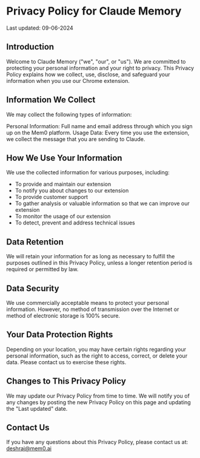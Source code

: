# Privacy Policy for Claude Memory

Last updated: 09-06-2024

## Introduction

Welcome to Claude Memory ("we", "our", or "us"). We are committed to protecting your personal information and your right to privacy. This Privacy Policy explains how we collect, use, disclose, and safeguard your information when you use our Chrome extension.

## Information We Collect

We may collect the following types of information:

Personal Information: Full name and email address through which you sign up on the Mem0 platform.
Usage Data: Every time you use the extension, we collect the message that you are sending to Claude.

## How We Use Your Information

We use the collected information for various purposes, including:

- To provide and maintain our extension
- To notify you about changes to our extension
- To provide customer support
- To gather analysis or valuable information so that we can improve our extension
- To monitor the usage of our extension
- To detect, prevent and address technical issues

## Data Retention

We will retain your information for as long as necessary to fulfill the purposes outlined in this Privacy Policy, unless a longer retention period is required or permitted by law.

## Data Security

We use commercially acceptable means to protect your personal information. However, no method of transmission over the Internet or method of electronic storage is 100% secure.

## Your Data Protection Rights

Depending on your location, you may have certain rights regarding your personal information, such as the right to access, correct, or delete your data. Please contact us to exercise these rights.

## Changes to This Privacy Policy

We may update our Privacy Policy from time to time. We will notify you of any changes by posting the new Privacy Policy on this page and updating the "Last updated" date.

## Contact Us

If you have any questions about this Privacy Policy, please contact us at: deshraj@mem0.ai
